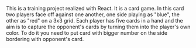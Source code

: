 This is a training project realized with React. It is a card game.
In this card two players face off against one another, one side playing as "blue", the other as "red" on a 3x3 grid.
Each player has five cards in a hand and the aim is to capture the opponent's cards by turning them into the player's own color. To do it you need to put card with bigger number on the side bordering with opponent's card. 
